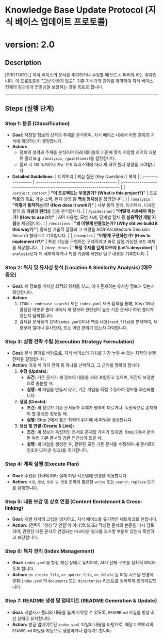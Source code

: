# Knowledge Base Update Protocol (지식 베이스 업데이트 프로토콜)
# version: 2.0

## Description
[PROTOCOL] 지식 베이스의 문서를 추가하거나 수정할 때 반드시 따라야 하는 절차입니다. 이 프로토콜은 "그냥 만들지 않고", 기존 지식과의 관계를 파악하여 지식 베이스 전체의 일관성과 연결성을 보장하는 것을 목표로 합니다.

---

## Steps (실행 단계)

### **Step 1: 분류 (Classification)**
- **Goal:** 저장할 정보의 성격과 주제를 분석하여, 지식 베이스 내에서 어떤 종류의 지식에 해당하는지 결정합니다.
- **Action:**
    - 정보의 성격과 주제를 분석하여 아래 테이블의 기준에 맞춰 저장할 최적의 대분류 폴더(e.g. `/analysis`, `/guidelines`)를 결정합니다.
    - 필요 시 `3의 법칙`이나 `기능 단위` 휴리스틱에 따라 새 하위 폴더 생성을 고려합니다.
- **Detailed Guidelines:**
    | 디렉토리           | 핵심 질문 (Key Question)                   | 목적                                                                       |
    | :----------------- | :----------------------------------------- | :------------------------------------------------------------------------- |
    | `/project_context` | **"이 프로젝트는 무엇인가? (What is this project?)"** | 프로젝트의 목표, 기술 스택, 현재 상태 등 **핵심 정체성**을 정의합니다.      |
    | `/analysis`        | **"어떻게 동작하는가? (How does it work?)"**       | 내부 동작 원리, 아키텍처, 디자인 철학 등 **개념과 원리**를 심층 분석합니다. |
    | `/guidelines`      | **"어떻게 사용해야 하는가? (How to use it?)"**      | API 사용법, 모범 사례, 단계별 절차 등 **실용적인 개발 지침**을 제공합니다.   |
    | `/decisions`       | **"왜 이렇게 만들었는가? (Why did we build it this way?)"** | 중요한 기술적 결정과 그 배경을 ADR(Architecture Decision Record) 형식으로 기록합니다. |
    | `/examples`        | **"어떻게 구현하는가? (How to implement it?)"**    | 특정 기능을 구현하는 구체적이고 바로 실행 가능한 코드 예제를 제공합니다.     |
    | `/deep_dives`      | **"특정 주제를 깊게 파보자 (Let's deep dive)"** | `analysis`보다 더 세부적이거나 특정 기술에 국한된 탐구 내용을 기록합니다.     |

### **Step 2: 위치 및 유사성 분석 (Location & Similarity Analysis) [매우 중요]**
- **Goal:** 새 정보를 배치할 최적의 위치를 찾고, 이미 존재하는 유사한 정보가 있는지 확인합니다.
- **Action:**
    1.  `[TOOL: codebase_search]` 또는 `index.yaml` 재귀 탐색을 통해, Step 1에서 결정된 대분류 폴더 내에서 새 정보와 관련성이 높은 기존 문서나 하위 폴더가 있는지 탐색합니다.
    2.  검색된 문서들의 요약(`index.yaml`)이나 핵심 내용(`read_file`)을 분석하여, 새 정보와 얼마나 유사한지, 또는 어떤 관계가 있는지 파악합니다.

### **Step 3: 실행 전략 수립 (Execution Strategy Formulation)**
- **Goal:** 분석 결과를 바탕으로, 지식 베이스의 가치를 가장 높일 수 있는 최적의 실행 전략을 결정합니다.
- **Action:** 아래 세 가지 전략 중 하나를 선택하고, 그 근거를 명확히 합니다.
    1.  **수정 (Update):**
        - **조건:** 기존 문서가 새 정보의 내용을 거의 포함하고 있으며, 약간의 보강만으로 충분할 때.
        - **실행:** 새 파일을 만들지 않고, 기존 파일을 직접 수정하여 정보를 최신화합니다.
    2.  **생성 (Create):**
        - **조건:** 새 정보가 기존 문서들과 주제가 명확히 다르거나, 독립적으로 존재해야 할 중요한 정보일 때.
        - **실행:** Step 2에서 찾은 최적의 위치에 새 파일을 생성합니다.
    3.  **생성 및 연결 (Create & Link):**
        - **조건:** 새 정보가 독립적인 문서로 존재할 가치가 있지만, Step 2에서 분석한 여러 기존 문서와 강한 연관성이 있을 때.
        - **실행:** 새 파일을 생성한 후, 관련된 모든 기존 문서를 수정하여 새 문서로의 참조(마크다운 링크)를 추가합니다.

### **Step 4: 계획 실행 (Execute Plan)**
- **Goal:** 수립된 전략에 따라 실제 파일 시스템에 변경을 적용합니다.
- **Action:** `수정`, `생성`, `생성 및 연결` 전략에 필요한 `write` 또는 `search_replace` 도구를 실행합니다.

### **Step 5: 내용 보강 및 상호 연결 (Content Enrichment & Cross-linking)**
- **Goal:** 개별 지식의 고립을 방지하고, 지식 베이스를 유기적인 네트워크로 만듭니다.
- **Action:** (전략이 '생성 및 연결'이 아니었더라도) 작성된 문서의 본문을 다시 검토하여, 관련된 다른 문서로 연결되는 마크다운 링크를 추가할 부분이 있는지 확인하고 보강합니다.

### **Step 6: 목차 관리 (Index Management)**
- **Goal:** `index.yaml`을 항상 최신 상태로 유지하여, AI가 전체 구조를 정확히 파악하도록 합니다.
- **Action:** `on_create_file`, `on_update_file`, `on_delete` 등 파일 시스템 변경에 맞춰 `index.yaml`의 `documents` 또는 `directories` 리스트를 정확하게 업데이트합니다.

### **Step 7: README 생성 및 업데이트 (README Generation & Update)**
- **Goal:** 개발자가 폴더의 내용을 쉽게 파악할 수 있도록, `README.md` 파일을 항상 최신 상태로 유지합니다.
- **Action:** 방금 업데이트된 `index.yaml` 파일의 내용을 바탕으로, 해당 디렉토리의 `README.md` 파일을 자동으로 생성하거나 업데이트합니다.
